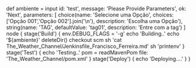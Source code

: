 def ambiente = input id: 'test', message: 'Please Provide Parameters', ok: 'Next',
parameters: [
choice(name: 'Selecione uma Opção',
choices: ['Opção 001','Opção 002'].join('\n'),
description: 'Escolha uma Opção'),
string(name: 'TAG',
defaultValue: 'tag01',
description: 'Entre com a tag')
]
node {
stage('Build') {
env.DEBUG_FLAGS = '-g'
echo 'Building..'
echo '${ambiente}'
deleteDir()
checkout scm
sh 'cat The_Weather_Channel/Jenkinsfile_Francisco_Ferreira.md'
sh 'printenv'
}
stage('Test') {
echo 'Testing..'
pom = readMavenPom file: 'The_Weather_Channel/pom.xml'
}
stage('Deploy') {
echo 'Deploying....'
}
}